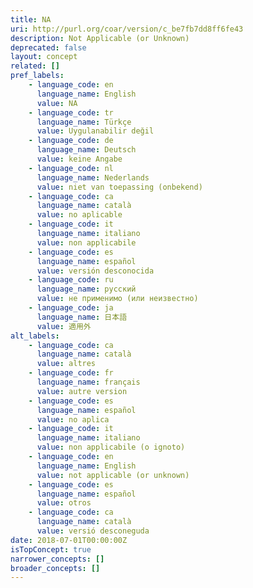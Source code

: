 ```yaml
---
title: NA
uri: http://purl.org/coar/version/c_be7fb7dd8ff6fe43
description: Not Applicable (or Unknown)
deprecated: false
layout: concept
related: []
pref_labels:
    - language_code: en
      language_name: English
      value: NA
    - language_code: tr
      language_name: Türkçe
      value: Uygulanabilir değil
    - language_code: de
      language_name: Deutsch
      value: keine Angabe
    - language_code: nl
      language_name: Nederlands
      value: niet van toepassing (onbekend)
    - language_code: ca
      language_name: català
      value: no aplicable
    - language_code: it
      language_name: italiano
      value: non applicabile
    - language_code: es
      language_name: español
      value: versión desconocida
    - language_code: ru
      language_name: русский
      value: не применимо (или неизвестно)
    - language_code: ja
      language_name: 日本語
      value: 適用外
alt_labels:
    - language_code: ca
      language_name: català
      value: altres
    - language_code: fr
      language_name: français
      value: autre version
    - language_code: es
      language_name: español
      value: no aplica
    - language_code: it
      language_name: italiano
      value: non applicabile (o ignoto)
    - language_code: en
      language_name: English
      value: not applicable (or unknown)
    - language_code: es
      language_name: español
      value: otros
    - language_code: ca
      language_name: català
      value: versió desconeguda
date: 2018-07-01T00:00:00Z
isTopConcept: true
narrower_concepts: []
broader_concepts: []
---
```


